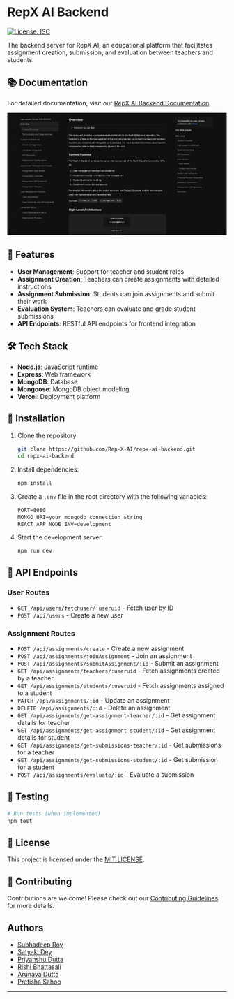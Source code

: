 # RepX AI Backend

[![License: ISC](https://img.shields.io/badge/License-ISC-blue.svg)](https://opensource.org/licenses/ISC)

The backend server for RepX AI, an educational platform that facilitates assignment creation, submission, and evaluation between teachers and students.

## 📚 Documentation

For detailed documentation, visit our [RepX AI Backend Documentation](https://deepwiki.com/Rep-X-AI/repx-ai-backend)

![](./image.png)

## 🚀 Features

- **User Management**: Support for teacher and student roles
- **Assignment Creation**: Teachers can create assignments with detailed instructions
- **Assignment Submission**: Students can join assignments and submit their work
- **Evaluation System**: Teachers can evaluate and grade student submissions
- **API Endpoints**: RESTful API endpoints for frontend integration

## 🛠️ Tech Stack

- **Node.js**: JavaScript runtime
- **Express**: Web framework
- **MongoDB**: Database
- **Mongoose**: MongoDB object modeling
- **Vercel**: Deployment platform

## 🔧 Installation

1. Clone the repository:

   ```bash
   git clone https://github.com/Rep-X-AI/repx-ai-backend.git
   cd repx-ai-backend
   ```

2. Install dependencies:

   ```bash
   npm install
   ```

3. Create a `.env` file in the root directory with the following variables:

   ```env
   PORT=8080
   MONGO_URI=your_mongodb_connection_string
   REACT_APP_NODE_ENV=development
   ```

4. Start the development server:

   ```bash
   npm run dev
   ```

## 📝 API Endpoints

### User Routes

- `GET /api/users/fetchuser/:useruid` - Fetch user by ID
- `POST /api/users` - Create a new user

### Assignment Routes

- `POST /api/assignments/create` - Create a new assignment
- `POST /api/assignments/joinAssignment` - Join an assignment
- `POST /api/assignments/submitAssignment/:id` - Submit an assignment
- `GET /api/assignments/teachers/:useruid` - Fetch assignments created by a teacher
- `GET /api/assignments/students/:useruid` - Fetch assignments assigned to a student
- `PATCH /api/assignments/:id` - Update an assignment
- `DELETE /api/assignments/:id` - Delete an assignment
- `GET /api/assignments/get-assignment-teacher/:id` - Get assignment details for teacher
- `GET /api/assignments/get-assignment-student/:id` - Get assignment details for student
- `GET /api/assignments/get-submissions-teacher/:id` - Get submissions for a teacher
- `GET /api/assignments/get-submissions-student/:id` - Get submission for a student
- `POST /api/assignments/evaluate/:id` - Evaluate a submission

## 🧪 Testing

```bash
# Run tests (when implemented)
npm test
```

## 📄 License

This project is licensed under the [MIT LICENSE](./LICENSE).

## 👥 Contributing

Contributions are welcome! Please check out our [Contributing Guidelines](CONTRIBUTING.md) for more details.

## Authors

- [Subhadeep Roy](git.new/Subha)
- [Satyaki Dey](https://github.com/SatyakiDey75)
- [Priyanshu Dutta](https://github.com/priyanshudutta04)
- [Rishi Bhattasali](https://github.com/Rishi2403)
- [Arunava Dutta](https://github.com/ArunavaCoderEm)
- [Pretisha Sahoo](https://github.com/PretishaSahoo)

---